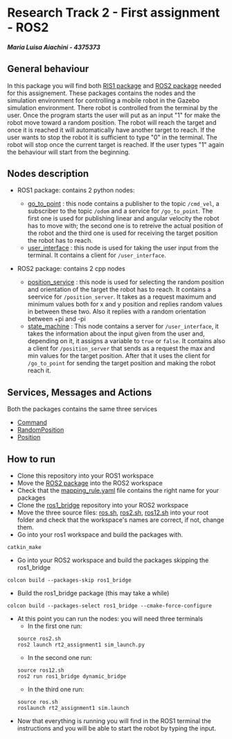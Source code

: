 # Research Track 2 - First assignment - ROS2
##### Maria Luisa Aiachini - 4375373

## General behaviour
In this package you will find both [RIS1 package](https://github.com/Marilwoo/rt2_assignment1/tree/ros2) and [ROS2 package](https://github.com/Marilwoo/rt2_assignment1/tree/ros2/rt2_assignment1) needed for this assignement. These packages contains the nodes and the simulation environment for controlling a mobile robot in the Gazebo simulation environment.
There robot is controlled from the terminal by the user. Once the program starts the user will put as an input "1" for make the robot move toward a random position. The robot will reach the target and once it is reached it will automatically have another target to reach. If the user wants to stop the robot it is sufficient to type "0" in the terminal. The robot will stop once the current target is reached. If the user types "1" again the behaviour will start from the beginning.


## Nodes description
- ROS1 package: contains 2 python nodes:
  - [go_to_point](https://github.com/Marilwoo/rt2_assignment1/blob/main/scripts/go_to_point.py) : this node contains a publisher to the topic `/cmd_vel`, a subscriber to the topic `/odom` and a service for `/go_to_point`. The first one is used for publishing linear and angular velocity the robot has to move with; the second one is to retreive the actual position of the robot and the third one is used for receiving the target position the robot has to reach.
  - [user_interface](https://github.com/Marilwoo/rt2_assignment1/blob/main/scripts/user_interface.py) : this node is used for taking the user input from the terminal. It contains a client for `/user_interface`.

- ROS2 package: contains 2 cpp nodes

  - [position_service](https://github.com/Marilwoo/rt2_assignment1/blob/main/src/position_service.cpp) : this node is used for selecting the random position and orientation of the target the robot has to reach. It contains a seervice for `/position_server`. It takes as a request maximum and minimum values both for x and y position and replies random values in between these two. Also it replies with a random orientation between +pi and -pi
  - [state_machine](https://github.com/Marilwoo/rt2_assignment1/blob/main/src/state_machine.cpp) : This node contains a server for `/user_interface`, it takes the information about the input given from the user and, depending on it, it assigns a variable to `true` or `false`. It contains also a client for `/position_server` that sends as a request the max and min values for the target position. After that it uses the client for `/go_to_point` for sending the target position and making the robot reach it.

## Services, Messages and Actions
Both the packages contains the same three services
- [Command](https://github.com/Marilwoo/rt2_assignment1/blob/ros2/rt2_assignment1/srv/Command.srv)
- [RandomPosition](https://github.com/Marilwoo/rt2_assignment1/blob/ros2/rt2_assignment1/srv/RandomPosition.srv)
- [Position](https://github.com/Marilwoo/rt2_assignment1/blob/ros2/rt2_assignment1/srv/Position.srv) 

## How to run
- Clone this repository into your ROS1 workspace
- Move the [ROS2 package](https://github.com/Marilwoo/rt2_assignment1/tree/ros2/rt2_assignment1) into the ROS2 workspace
- Check that the [mapping_rule.yaml](https://github.com/Marilwoo/rt2_assignment1/blob/ros2/rt2_assignment1/mapping_rule.yaml) file contains the right name for your packages
- Clone the [ros1_bridge](https://github.com/ros2/ros1_bridge) repository into your ROS2 workspace
- Move the three source files: [ros.sh](https://github.com/Marilwoo/rt2_assignment1/blob/ros2/ros.sh), [ros2.sh](https://github.com/Marilwoo/rt2_assignment1/blob/ros2/ros2.sh), [ros12.sh](https://github.com/Marilwoo/rt2_assignment1/blob/ros2/ros12.sh) into your root folder and check that the workspace's names are correct, if not, change them.
- Go into your ros1 workspace and build the packages with.
```
catkin_make
```
- Go into your ROS2 workspace and build the packages skipping the ros1_bridge
 ```
colcon build --packages-skip ros1_bridge
 ```
- Build the ros1_bridge package (this may take a while)
```
colcon build --packages-select ros1_bridge --cmake-force-configure
 ```
- At this point you can run the nodes: you will need three terminals
  - In the first one run:
   ```
   source ros2.sh
   ros2 launch rt2_assignment1 sim_launch.py
   ```
   - In the second one run:
   ```
   source ros12.sh
   ros2 run ros1_bridge dynamic_bridge
   ```
   - In the third one run:
   ```
   source ros.sh
   roslaunch rt2_assignment1 sim.launch
   ```
- Now that everything is running you will find in the ROS1 terminal the instructions and you will be able to start the robot by typing the input.




